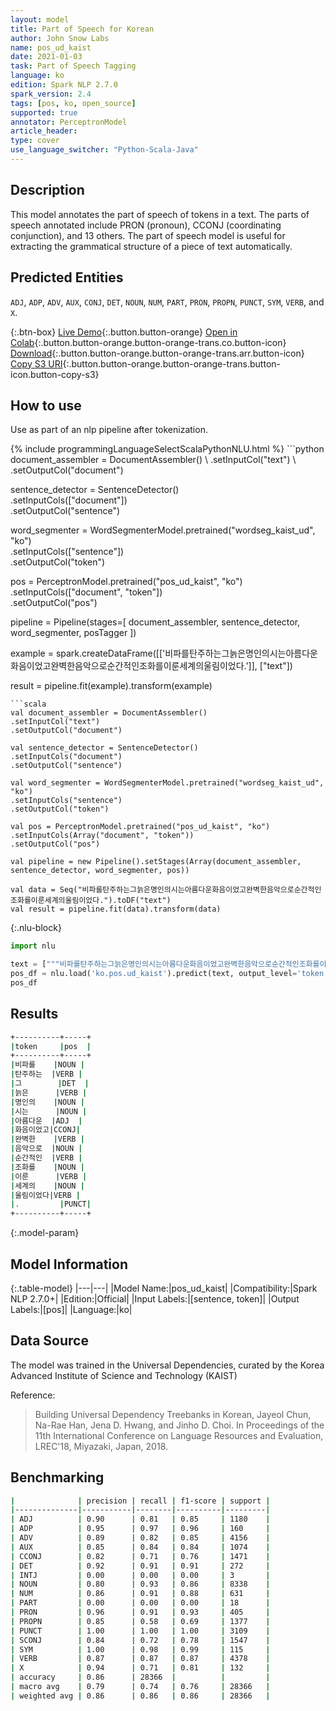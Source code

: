 ```yaml
---
layout: model
title: Part of Speech for Korean
author: John Snow Labs
name: pos_ud_kaist
date: 2021-01-03
task: Part of Speech Tagging
language: ko
edition: Spark NLP 2.7.0
spark_version: 2.4
tags: [pos, ko, open_source]
supported: true
annotator: PerceptronModel
article_header:
type: cover
use_language_switcher: "Python-Scala-Java"
---
```


## Description

This model annotates the part of speech of tokens in a text. The parts of speech annotated include PRON (pronoun), CCONJ (coordinating conjunction), and 13 others. The part of speech model is useful for extracting the grammatical structure of a piece of text automatically.

## Predicted Entities

`ADJ`, `ADP`, `ADV`, `AUX`, `CONJ`, `DET`, `NOUN`, `NUM`, `PART`, `PRON`, `PROPN`, `PUNCT`, `SYM`, `VERB`, and `X`.

{:.btn-box}
[Live Demo](https://demo.johnsnowlabs.com/public/GRAMMAR_EN/){:.button.button-orange}
[Open in Colab](https://colab.research.google.com/github/JohnSnowLabs/spark-nlp-workshop/blob/master/tutorials/streamlit_notebooks/GRAMMAR_EN.ipynb){:.button.button-orange.button-orange-trans.co.button-icon}
[Download](https://s3.amazonaws.com/auxdata.johnsnowlabs.com/public/models/pos_ud_kaist_ko_2.7.0_2.4_1609701893746.zip){:.button.button-orange.button-orange-trans.arr.button-icon}
[Copy S3 URI](s3://auxdata.johnsnowlabs.com/public/models/pos_ud_kaist_ko_2.7.0_2.4_1609701893746.zip){:.button.button-orange.button-orange-trans.button-icon.button-copy-s3}

## How to use

Use as part of an nlp pipeline after tokenization.

<div class="tabs-box" markdown="1">
{% include programmingLanguageSelectScalaPythonNLU.html %}
```python
document_assembler = DocumentAssembler() \
.setInputCol("text") \
.setOutputCol("document")

sentence_detector = SentenceDetector()\
.setInputCols(["document"])\
.setOutputCol("sentence")

word_segmenter = WordSegmenterModel.pretrained("wordseg_kaist_ud", "ko")\
.setInputCols(["sentence"])\
.setOutputCol("token")

pos = PerceptronModel.pretrained("pos_ud_kaist", "ko") \
.setInputCols(["document", "token"]) \
.setOutputCol("pos")

pipeline = Pipeline(stages=[
document_assembler,
sentence_detector,
word_segmenter,
posTagger
])

example = spark.createDataFrame([['비파를탄주하는그늙은명인의시는아름다운화음이었고완벽한음악으로순간적인조화를이룬세계의울림이었다.']], ["text"])

result = pipeline.fit(example).transform(example)
```
```scala
val document_assembler = DocumentAssembler()
.setInputCol("text")
.setOutputCol("document")

val sentence_detector = SentenceDetector()
.setInputCols("document")
.setOutputCol("sentence")

val word_segmenter = WordSegmenterModel.pretrained("wordseg_kaist_ud", "ko")
.setInputCols("sentence")
.setOutputCol("token")

val pos = PerceptronModel.pretrained("pos_ud_kaist", "ko")
.setInputCols(Array("document", "token"))
.setOutputCol("pos")

val pipeline = new Pipeline().setStages(Array(document_assembler, sentence_detector, word_segmenter, pos))

val data = Seq("비파를탄주하는그늙은명인의시는아름다운화음이었고완벽한음악으로순간적인조화를이룬세계의울림이었다.").toDF("text")
val result = pipeline.fit(data).transform(data)
```

{:.nlu-block}
```python
import nlu

text = ["""비파를탄주하는그늙은명인의시는아름다운화음이었고완벽한음악으로순간적인조화를이룬세계의울림이었다."""]
pos_df = nlu.load('ko.pos.ud_kaist').predict(text, output_level='token')
pos_df
```

</div>

## Results

```bash
+----------+-----+
|token     |pos  |
+----------+-----+
|비파를    |NOUN |
|탄주하는  |VERB |
|그        |DET  |
|늙은      |VERB |
|명인의    |NOUN |
|시는      |NOUN |
|아름다운  |ADJ  |
|화음이었고|CCONJ|
|완벽한    |VERB |
|음악으로  |NOUN |
|순간적인  |VERB |
|조화를    |NOUN |
|이룬      |VERB |
|세계의    |NOUN |
|울림이었다|VERB |
|.         |PUNCT|
+----------+-----+
```

{:.model-param}
## Model Information

{:.table-model}
|---|---|
|Model Name:|pos_ud_kaist|
|Compatibility:|Spark NLP 2.7.0+|
|Edition:|Official|
|Input Labels:|[sentence, token]|
|Output Labels:|[pos]|
|Language:|ko|

## Data Source

The model was trained in the Universal Dependencies, curated by the Korea Advanced Institute of Science and Technology (KAIST)

Reference:

> Building Universal Dependency Treebanks in Korean, Jayeol Chun, Na-Rae Han, Jena D. Hwang, and Jinho D. Choi. 
In Proceedings of the 11th International Conference on Language Resources and Evaluation, LREC'18, Miyazaki, Japan, 2018.

## Benchmarking

```bash
|              | precision | recall | f1-score | support |
|--------------|-----------|--------|----------|---------|
| ADJ          | 0.90      | 0.81   | 0.85     | 1180    |
| ADP          | 0.95      | 0.97   | 0.96     | 160     |
| ADV          | 0.89      | 0.82   | 0.85     | 4156    |
| AUX          | 0.85      | 0.84   | 0.84     | 1074    |
| CCONJ        | 0.82      | 0.71   | 0.76     | 1471    |
| DET          | 0.92      | 0.91   | 0.91     | 272     |
| INTJ         | 0.00      | 0.00   | 0.00     | 3       |
| NOUN         | 0.80      | 0.93   | 0.86     | 8338    |
| NUM          | 0.86      | 0.91   | 0.88     | 631     |
| PART         | 0.00      | 0.00   | 0.00     | 18      |
| PRON         | 0.96      | 0.91   | 0.93     | 405     |
| PROPN        | 0.85      | 0.58   | 0.69     | 1377    |
| PUNCT        | 1.00      | 1.00   | 1.00     | 3109    |
| SCONJ        | 0.84      | 0.72   | 0.78     | 1547    |
| SYM          | 1.00      | 0.98   | 0.99     | 115     |
| VERB         | 0.87      | 0.87   | 0.87     | 4378    |
| X            | 0.94      | 0.71   | 0.81     | 132     |
| accuracy     | 0.86      | 28366  |          |         |
| macro avg    | 0.79      | 0.74   | 0.76     | 28366   |
| weighted avg | 0.86      | 0.86   | 0.86     | 28366   |
```
